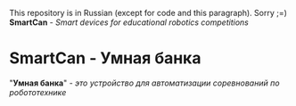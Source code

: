 This repository is in Russian (except for code and this paragraph). Sorry ;=)  
**SmartCan** - *Smart devices for educational robotics competitions*

# SmartCan - Умная банка
"**Умная банка**" - *это устройство для автоматизации соревнований по робототехнике*
